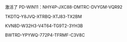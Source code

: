 激活了 PD-WIN11：NHY4P-JXC88-DMTRC-DVYGM-VQR92

TKDTQ-Y8JVQ-XTRBQ-XTJ83-TX2BM

KVN8D-W32H3-V4T64-TG9T2-3YH3B

BWTRD-YPYWQ-772P4-TFRMF-C3V8C

